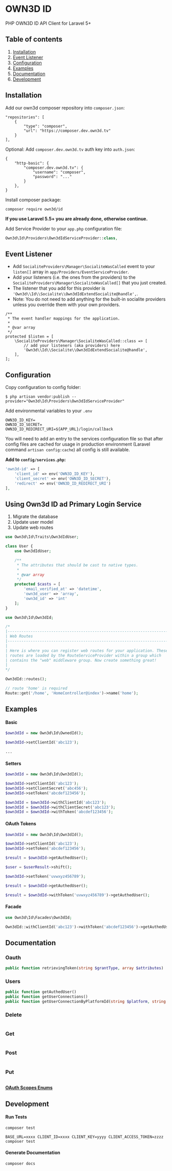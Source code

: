 # OWN3D ID

PHP OWN3D ID API Client for Laravel 5+

## Table of contents

1. [Installation](#installation)
2. [Event Listener](#event-listener)
3. [Configuration](#configuration)
4. [Examples](#examples)
5. [Documentation](#documentation)
6. [Development](#Development)

## Installation

Add our own3d composer repository into `composer.json`:

```
"repositories": [
    {
        "type": "composer",
        "url": "https://composer.dev.own3d.tv"
    }
],
```

Optional: Add `composer.dev.own3d.tv` auth key into `auth.json`:

```
{
    "http-basic": {
        "composer.dev.own3d.tv": {
            "username": "composer",
            "password": "..."
        }
    },
}
```

Install composer package:

```
composer require own3d/id
```

**If you use Laravel 5.5+ you are already done, otherwise continue.**

Add Service Provider to your `app.php` configuration file:

```php
Own3d\Id\Providers\Own3dIdServiceProvider::class,
```

## Event Listener

- Add `SocialiteProviders\Manager\SocialiteWasCalled` event to your `listen[]` array in `app/Providers/EventServiceProvider`.
- Add your listeners (i.e. the ones from the providers) to the `SocialiteProviders\Manager\SocialiteWasCalled[]` that you just created.
- The listener that you add for this provider is `'Own3d\\Id\\Socialite\\Own3dIdExtendSocialite@handle',`.
- Note: You do not need to add anything for the built-in socialite providers unless you override them with your own providers.


```
/**
 * The event handler mappings for the application.
 *
 * @var array
 */
protected $listen = [
    \SocialiteProviders\Manager\SocialiteWasCalled::class => [
        // add your listeners (aka providers) here
        'Own3d\\Id\\Socialite\\Own3dIdExtendSocialite@handle',
    ],
];
```

## Configuration

Copy configuration to config folder:

```
$ php artisan vendor:publish --provider="Own3d\Id\Providers\Own3dIdServiceProvider"
```

Add environmental variables to your `.env`

```
OWN3D_ID_KEY=
OWN3D_ID_SECRET=
OWN3D_ID_REDIRECT_URI=${APP_URL}/login/callback
```

You will need to add an entry to the services configuration file so that after config files are cached for usage in production environment (Laravel command `artisan config:cache`) all config is still available.

**Add to `config/services.php`:**

```php
'own3d-id' => [
    'client_id' => env('OWN3D_ID_KEY'),
    'client_secret' => env('OWN3D_ID_SECRET'),
    'redirect' => env('OWN3D_ID_REDIRECT_URI')
],
```

## Using Own3d ID ad Primary Login Service

1. Migrate the database
2. Update user model
3. Update web routes

```php
use Own3d\Id\Traits\Own3dIdUser;

class User {
    use Own3dIdUser;

    /**
     * The attributes that should be cast to native types.
     *
     * @var array
     */
    protected $casts = [
        'email_verified_at' => 'datetime',
        'own3d_user' => 'array',
        'own3d_id' => 'int'
    ];
}
```

```php
use Own3d\Id\Own3dId;

/*
|--------------------------------------------------------------------------
| Web Routes
|--------------------------------------------------------------------------
|
| Here is where you can register web routes for your application. These
| routes are loaded by the RouteServiceProvider within a group which
| contains the "web" middleware group. Now create something great!
|
*/

Own3dId::routes();

// route 'home' is required
Route::get('/home', 'HomeController@index')->name('home');
```

## Examples

#### Basic

```php
$own3dId = new Own3d\Id\OwnedId();

$own3dId->setClientId('abc123');

...
```

#### Setters

```php
$own3dId = new Own3d\Id\Own3dId();

$own3dId->setClientId('abc123');
$own3dId->setClientSecret('abc456');
$own3dId->setToken('abcdef123456');

$own3dId = $own3dId->withClientId('abc123');
$own3dId = $own3dId->withClientSecret('abc123');
$own3dId = $own3dId->withToken('abcdef123456');
```

#### OAuth Tokens

```php
$own3dId = new Own3d\Id\Own3dId();

$own3dId->setClientId('abc123');
$own3dId->setToken('abcdef123456');

$result = $own3dId->getAuthedUser();

$user = $userResult->shift();
```

```php
$own3dId->setToken('uvwxyz456789');

$result = $own3dId->getAuthedUser();
```

```php
$result = $own3dId->withToken('uvwxyz456789')->getAuthedUser();
```

#### Facade

```php
use Own3d\Id\Facades\Own3dId;

Own3dId::withClientId('abc123')->withToken('abcdef123456')->getAuthedUser();
```

## Documentation

### Oauth

```php
public function retrievingToken(string $grantType, array $attributes)
```

### Users

```php
public function getAuthedUser()
public function getUserConnections()
public function getUserConnectionByPlatformId(string $platform, string $id)
```

### Delete

```php

```

### Get

```php

```

### Post

```php

```

### Put

```php

```

[**OAuth Scopes Enums**](https://bitbucket.org/own3dtv/own3d-id/src/master/src/Enums/Scope.php)

## Development

#### Run Tests

```shell
composer test
```

```shell
BASE_URL=xxxx CLIENT_ID=xxxx CLIENT_KEY=yyyy CLIENT_ACCESS_TOKEN=zzzz composer test
```

#### Generate Documentation

```shell
composer docs
```
